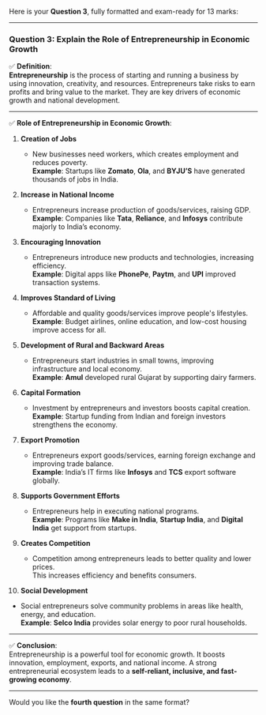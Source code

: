 Here is your **Question 3**, fully formatted and exam-ready for 13 marks:

---

### **Question 3: Explain the Role of Entrepreneurship in Economic Growth**

✅ **Definition**:  
**Entrepreneurship** is the process of starting and running a business by using innovation, creativity, and resources. Entrepreneurs take risks to earn profits and bring value to the market. They are key drivers of economic growth and national development.

---

✅ **Role of Entrepreneurship in Economic Growth**:

1. **Creation of Jobs**
    
    - New businesses need workers, which creates employment and reduces poverty.  
        **Example**: Startups like **Zomato**, **Ola**, and **BYJU’S** have generated thousands of jobs in India.
        
2. **Increase in National Income**
    
    - Entrepreneurs increase production of goods/services, raising GDP.  
        **Example**: Companies like **Tata**, **Reliance**, and **Infosys** contribute majorly to India’s economy.
        
3. **Encouraging Innovation**
    
    - Entrepreneurs introduce new products and technologies, increasing efficiency.  
        **Example**: Digital apps like **PhonePe**, **Paytm**, and **UPI** improved transaction systems.
        
4. **Improves Standard of Living**
    
    - Affordable and quality goods/services improve people's lifestyles.  
        **Example**: Budget airlines, online education, and low-cost housing improve access for all.
        
5. **Development of Rural and Backward Areas**
    
    - Entrepreneurs start industries in small towns, improving infrastructure and local economy.  
        **Example**: **Amul** developed rural Gujarat by supporting dairy farmers.
        
6. **Capital Formation**
    
    - Investment by entrepreneurs and investors boosts capital creation.  
        **Example**: Startup funding from Indian and foreign investors strengthens the economy.
        
7. **Export Promotion**
    
    - Entrepreneurs export goods/services, earning foreign exchange and improving trade balance.  
        **Example**: India’s IT firms like **Infosys** and **TCS** export software globally.
        
8. **Supports Government Efforts**
    
    - Entrepreneurs help in executing national programs.  
        **Example**: Programs like **Make in India**, **Startup India**, and **Digital India** get support from startups.
        
9. **Creates Competition**
    
    - Competition among entrepreneurs leads to better quality and lower prices.  
        This increases efficiency and benefits consumers.
        
10. **Social Development**
    

- Social entrepreneurs solve community problems in areas like health, energy, and education.  
    **Example**: **Selco India** provides solar energy to poor rural households.
    

---

✅ **Conclusion**:  
Entrepreneurship is a powerful tool for economic growth. It boosts innovation, employment, exports, and national income. A strong entrepreneurial ecosystem leads to a **self-reliant, inclusive, and fast-growing economy**.

---

Would you like the **fourth question** in the same format?